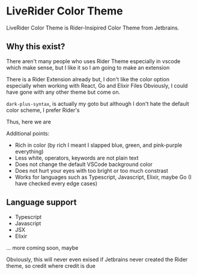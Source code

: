 # LiveRider Color Theme

LiveRider Color Theme is Rider-Insipired Color Theme from Jetbrains.

## Why this exist?

There aren't many people who uses Rider Theme especially in vscode which make sense, but I like it so I am going to make an extension

There is a Rider Extension already but, I don't like the color option especially when working with React, Go and Elixir Files
Obviously, I could have gone with any other theme but come on.

`dark-plus-syntax`, is actually my goto but although I don't hate the default color scheme, I prefer Rider's

Thus, here we are

Additional points:

- Rich in color (by rich I meant I slapped blue, green, and pink-purple everything)
- Less white, operators, keywords are not plain text
- Does not change the default VSCode background color
- Does not hurt your eyes with too bright or too much constrast
- Works for languages such as Typescript, Javascript, Elixir, maybe Go (I have checked every edge cases)

## Language support

- Typescript
- Javascript
- JSX
- Elixir

... more coming soon, maybe

Obviously, this will never even exised if Jetbrains never created the Rider theme, so credit where credit is due

